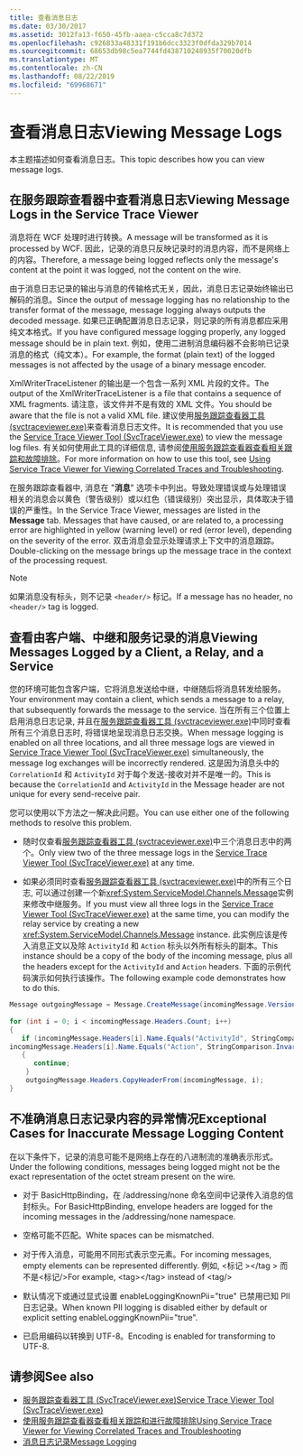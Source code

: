```yaml
---
title: 查看消息日志
ms.date: 03/30/2017
ms.assetid: 3012fa13-f650-45fb-aaea-c5cca8c7d372
ms.openlocfilehash: c926833a48331f191b6dcc3323f0dfda329b7014
ms.sourcegitcommit: 68653db98c5ea7744fd438710248935f70020dfb
ms.translationtype: MT
ms.contentlocale: zh-CN
ms.lasthandoff: 08/22/2019
ms.locfileid: "69968671"
---
```

# <a name="viewing-message-logs"></a><span data-ttu-id="31c70-102">查看消息日志</span><span class="sxs-lookup"><span data-stu-id="31c70-102">Viewing Message Logs</span></span>
<span data-ttu-id="31c70-103">本主题描述如何查看消息日志。</span><span class="sxs-lookup"><span data-stu-id="31c70-103">This topic describes how you can view message logs.</span></span>  
  
## <a name="viewing-message-logs-in-the-service-trace-viewer"></a><span data-ttu-id="31c70-104">在服务跟踪查看器中查看消息日志</span><span class="sxs-lookup"><span data-stu-id="31c70-104">Viewing Message Logs in the Service Trace Viewer</span></span>  
 <span data-ttu-id="31c70-105">消息将在 WCF 处理时进行转换。</span><span class="sxs-lookup"><span data-stu-id="31c70-105">A message will be transformed as it is processed by WCF.</span></span> <span data-ttu-id="31c70-106">因此，记录的消息只反映记录时的消息内容，而不是网络上的内容。</span><span class="sxs-lookup"><span data-stu-id="31c70-106">Therefore, a message being logged reflects only the message's content at the point it was logged, not the content on the wire.</span></span>  
  
 <span data-ttu-id="31c70-107">由于消息日志记录的输出与消息的传输格式无关，因此，消息日志记录始终输出已解码的消息。</span><span class="sxs-lookup"><span data-stu-id="31c70-107">Since the output of message logging has no relationship to the transfer format of the message, message logging always outputs the decoded message.</span></span> <span data-ttu-id="31c70-108">如果已正确配置消息日志记录，则记录的所有消息都应采用纯文本格式。</span><span class="sxs-lookup"><span data-stu-id="31c70-108">If you have configured message logging properly, any logged message should be in plain text.</span></span> <span data-ttu-id="31c70-109">例如，使用二进制消息编码器不会影响已记录消息的格式（纯文本）。</span><span class="sxs-lookup"><span data-stu-id="31c70-109">For example, the format (plain text) of the logged messages is not affected by the usage of a binary message encoder.</span></span>  
  
 <span data-ttu-id="31c70-110">XmlWriterTraceListener 的输出是一个包含一系列 XML 片段的文件。</span><span class="sxs-lookup"><span data-stu-id="31c70-110">The output of the XmlWriterTraceListener is a file that contains a sequence of XML fragments.</span></span> <span data-ttu-id="31c70-111">请注意，该文件并不是有效的 XML 文件。</span><span class="sxs-lookup"><span data-stu-id="31c70-111">You should be aware that the file is not a valid XML file.</span></span> <span data-ttu-id="31c70-112">建议使用[服务跟踪查看器工具 (svctraceviewer.exe)](../../../../docs/framework/wcf/service-trace-viewer-tool-svctraceviewer-exe.md)来查看消息日志文件。</span><span class="sxs-lookup"><span data-stu-id="31c70-112">It is recommended that you use the [Service Trace Viewer Tool (SvcTraceViewer.exe)](../../../../docs/framework/wcf/service-trace-viewer-tool-svctraceviewer-exe.md) to view the message log files.</span></span> <span data-ttu-id="31c70-113">有关如何使用此工具的详细信息, 请参阅[使用服务跟踪查看器查看相关跟踪和故障排除](../../../../docs/framework/wcf/diagnostics/tracing/using-service-trace-viewer-for-viewing-correlated-traces-and-troubleshooting.md)。</span><span class="sxs-lookup"><span data-stu-id="31c70-113">For more information on how to use this tool, see [Using Service Trace Viewer for Viewing Correlated Traces and Troubleshooting](../../../../docs/framework/wcf/diagnostics/tracing/using-service-trace-viewer-for-viewing-correlated-traces-and-troubleshooting.md).</span></span>  
  
 <span data-ttu-id="31c70-114">在服务跟踪查看器中, 消息在 "**消息**" 选项卡中列出。导致处理错误或与处理错误相关的消息会以黄色（警告级别）或以红色（错误级别）突出显示，具体取决于错误的严重性。</span><span class="sxs-lookup"><span data-stu-id="31c70-114">In the Service Trace Viewer, messages are listed in the **Message** tab. Messages that have caused, or are related to, a processing error are highlighted in yellow (warning level) or red (error level), depending on the severity of the error.</span></span> <span data-ttu-id="31c70-115">双击消息会显示处理请求上下文中的消息跟踪。</span><span class="sxs-lookup"><span data-stu-id="31c70-115">Double-clicking on the message brings up the message trace in the context of the processing request.</span></span>  
  
> [!NOTE]
> <span data-ttu-id="31c70-116">如果消息没有标头，则不记录 `<header/>` 标记。</span><span class="sxs-lookup"><span data-stu-id="31c70-116">If a message has no header, no `<header/>` tag is logged.</span></span>  
  
## <a name="viewing-messages-logged-by-a-client-a-relay-and-a-service"></a><span data-ttu-id="31c70-117">查看由客户端、中继和服务记录的消息</span><span class="sxs-lookup"><span data-stu-id="31c70-117">Viewing Messages Logged by a Client, a Relay, and a Service</span></span>  
 <span data-ttu-id="31c70-118">您的环境可能包含客户端，它将消息发送给中继，中继随后将消息转发给服务。</span><span class="sxs-lookup"><span data-stu-id="31c70-118">Your environment may contain a client, which sends a message to a relay, that subsequently forwards the message to the service.</span></span> <span data-ttu-id="31c70-119">当在所有三个位置上启用消息日志记录, 并且在[服务跟踪查看器工具 (svctraceviewer.exe)](../../../../docs/framework/wcf/service-trace-viewer-tool-svctraceviewer-exe.md)中同时查看所有三个消息日志时, 将错误地呈现消息日志交换。</span><span class="sxs-lookup"><span data-stu-id="31c70-119">When message logging is enabled on all three locations, and all three message logs are viewed in [Service Trace Viewer Tool (SvcTraceViewer.exe)](../../../../docs/framework/wcf/service-trace-viewer-tool-svctraceviewer-exe.md) simultaneously, the message log exchanges will be incorrectly rendered.</span></span> <span data-ttu-id="31c70-120">这是因为消息头中的 `CorrelationId` 和 `ActivityId` 对于每个发送-接收对并不是唯一的。</span><span class="sxs-lookup"><span data-stu-id="31c70-120">This is because the `CorrelationId` and `ActivityId` in the Message header are not unique for every send-receive pair.</span></span>  
  
 <span data-ttu-id="31c70-121">您可以使用以下方法之一解决此问题。</span><span class="sxs-lookup"><span data-stu-id="31c70-121">You can use either one of the following methods to resolve this problem.</span></span>  
  
- <span data-ttu-id="31c70-122">随时仅查看[服务跟踪查看器工具 (svctraceviewer.exe)](../../../../docs/framework/wcf/service-trace-viewer-tool-svctraceviewer-exe.md)中三个消息日志中的两个。</span><span class="sxs-lookup"><span data-stu-id="31c70-122">Only view two of the three message logs in the [Service Trace Viewer Tool (SvcTraceViewer.exe)](../../../../docs/framework/wcf/service-trace-viewer-tool-svctraceviewer-exe.md) at any time.</span></span>  
  
- <span data-ttu-id="31c70-123">如果必须同时查看[服务跟踪查看器工具 (svctraceviewer.exe)](../../../../docs/framework/wcf/service-trace-viewer-tool-svctraceviewer-exe.md)中的所有三个日志, 可以通过创建一个新<xref:System.ServiceModel.Channels.Message>实例来修改中继服务。</span><span class="sxs-lookup"><span data-stu-id="31c70-123">If you must view all three logs in the [Service Trace Viewer Tool (SvcTraceViewer.exe)](../../../../docs/framework/wcf/service-trace-viewer-tool-svctraceviewer-exe.md) at the same time, you can modify the relay service by creating a new <xref:System.ServiceModel.Channels.Message> instance.</span></span> <span data-ttu-id="31c70-124">此实例应该是传入消息正文以及除 `ActivityId` 和 `Action` 标头以外所有标头的副本。</span><span class="sxs-lookup"><span data-stu-id="31c70-124">This instance should be a copy of the body of the incoming message, plus all the headers except for the `ActivityId` and `Action` headers.</span></span> <span data-ttu-id="31c70-125">下面的示例代码演示如何执行该操作。</span><span class="sxs-lookup"><span data-stu-id="31c70-125">The following example code demonstrates how to do this.</span></span>  
  
```csharp
Message outgoingMessage = Message.CreateMessage(incomingMessage.Version, incomingMessage.Headers.Action, incomingMessage.GetReaderAtBodyContents());  
  
for (int i = 0; i < incomingMessage.Headers.Count; i++)  
{  
   if (incomingMessage.Headers[i].Name.Equals("ActivityId", StringComparison.InvariantCultureIgnoreCase) ||  
incomingMessage.Headers[i].Name.Equals("Action", StringComparison.InvariantCultureIgnoreCase))  
   {  
      continue;  
    }  
    outgoingMessage.Headers.CopyHeaderFrom(incomingMessage, i);  
}  
```  
  
## <a name="exceptional-cases-for-inaccurate-message-logging-content"></a><span data-ttu-id="31c70-126">不准确消息日志记录内容的异常情况</span><span class="sxs-lookup"><span data-stu-id="31c70-126">Exceptional Cases for Inaccurate Message Logging Content</span></span>  
 <span data-ttu-id="31c70-127">在以下条件下，记录的消息可能不是网络上存在的八进制流的准确表示形式。</span><span class="sxs-lookup"><span data-stu-id="31c70-127">Under the following conditions, messages being logged might not be the exact representation of the octet stream present on the wire.</span></span>  
  
- <span data-ttu-id="31c70-128">对于 BasicHttpBinding，在 /addressing/none 命名空间中记录传入消息的信封标头。</span><span class="sxs-lookup"><span data-stu-id="31c70-128">For BasicHttpBinding, envelope headers are logged for the incoming messages in the /addressing/none namespace.</span></span>  
  
- <span data-ttu-id="31c70-129">空格可能不匹配。</span><span class="sxs-lookup"><span data-stu-id="31c70-129">White spaces can be mismatched.</span></span>  
  
- <span data-ttu-id="31c70-130">对于传入消息，可能用不同形式表示空元素。</span><span class="sxs-lookup"><span data-stu-id="31c70-130">For incoming messages, empty elements can be represented differently.</span></span> <span data-ttu-id="31c70-131">例如, \<标记 >\</tag > 而不是\<标记/></span><span class="sxs-lookup"><span data-stu-id="31c70-131">For example, \<tag>\</tag> instead of  \<tag/></span></span>  
  
- <span data-ttu-id="31c70-132">默认情况下或通过显式设置 enableLoggingKnownPii="true" 已禁用已知 PII 日志记录。</span><span class="sxs-lookup"><span data-stu-id="31c70-132">When known PII logging is disabled either by default or explicit setting enableLoggingKnownPii="true".</span></span>  
  
- <span data-ttu-id="31c70-133">已启用编码以转换到 UTF-8。</span><span class="sxs-lookup"><span data-stu-id="31c70-133">Encoding is enabled for transforming to UTF-8.</span></span>  
  
## <a name="see-also"></a><span data-ttu-id="31c70-134">请参阅</span><span class="sxs-lookup"><span data-stu-id="31c70-134">See also</span></span>

- [<span data-ttu-id="31c70-135">服务跟踪查看器工具 (SvcTraceViewer.exe)</span><span class="sxs-lookup"><span data-stu-id="31c70-135">Service Trace Viewer Tool (SvcTraceViewer.exe)</span></span>](../../../../docs/framework/wcf/service-trace-viewer-tool-svctraceviewer-exe.md)
- [<span data-ttu-id="31c70-136">使用服务跟踪查看器查看相关跟踪和进行故障排除</span><span class="sxs-lookup"><span data-stu-id="31c70-136">Using Service Trace Viewer for Viewing Correlated Traces and Troubleshooting</span></span>](../../../../docs/framework/wcf/diagnostics/tracing/using-service-trace-viewer-for-viewing-correlated-traces-and-troubleshooting.md)
- [<span data-ttu-id="31c70-137">消息日志记录</span><span class="sxs-lookup"><span data-stu-id="31c70-137">Message Logging</span></span>](../../../../docs/framework/wcf/diagnostics/message-logging.md)
